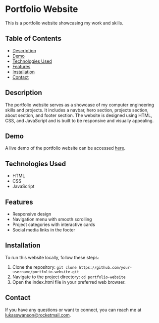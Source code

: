 # Portfolio Website

This is a portfolio website showcasing my work and skills.

## Table of Contents

- [Description](#description)
- [Demo](#demo)
- [Technologies Used](#technologies-used)
- [Features](#features)
- [Installation](#installation)
- [Contact](#contact)

## Description

The portfolio website serves as a showcase of my computer engineering skills and projects. It includes a navbar, hero section, projects section, about section, and footer section. The website is designed using HTML, CSS, and JavaScript and is built to be responsive and visually appealing.

## Demo

A live demo of the portfolio website can be accessed [here](https://www.lukasportfolio.cloud/).

## Technologies Used

- HTML
- CSS
- JavaScript

## Features

- Responsive design
- Navigation menu with smooth scrolling
- Project categories with interactive cards
- Social media links in the footer

## Installation

To run this website locally, follow these steps:

1. Clone the repository: `git clone https://github.com/your-username/portfolio-website.git`
2. Navigate to the project directory: `cd portfolio-website`
3. Open the index.html file in your preferred web browser.

## Contact

If you have any questions or want to connect, you can reach me at lukasswanson@rocketmail.com.
